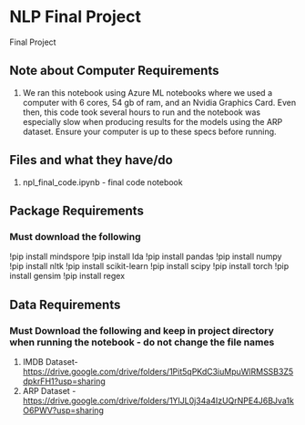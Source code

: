 # NLP Final Project
 Final Project


## Note about Computer Requirements
1. We ran this notebook using Azure ML notebooks where we used a computer with 6 cores, 54 gb of ram, and an Nvidia Graphics Card. Even then, this code took several hours to run and the notebook was especially slow when producing results for the models using the ARP dataset. Ensure your computer is up to these specs before running.

## Files and what they have/do
1. npl_final_code.ipynb - final code notebook


## Package Requirements
### Must download the following
!pip install mindspore
!pip install lda
!pip install pandas
!pip install numpy
!pip install nltk
!pip install scikit-learn
!pip install scipy
!pip install torch
!pip install gensim
!pip install regex

## Data Requirements
### Must Download the following and keep in project directory when running the notebook - do not change the file names
1. IMDB Dataset- https://drive.google.com/drive/folders/1Pit5qPKdC3iuMpuWlRMSSB3Z5dpkrFH1?usp=sharing
1. ARP Dataset - https://drive.google.com/drive/folders/1YlJL0j34a4IzUQrNPE4J6BJva1kO6PWV?usp=sharing

